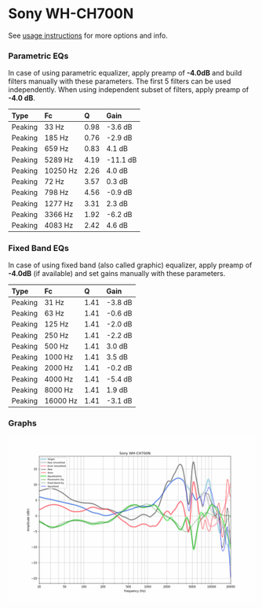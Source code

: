 # Sony WH-CH700N
See [usage instructions](https://github.com/jaakkopasanen/AutoEq#usage) for more options and info.

### Parametric EQs
In case of using parametric equalizer, apply preamp of **-4.0dB** and build filters manually
with these parameters. The first 5 filters can be used independently.
When using independent subset of filters, apply preamp of **-4.0 dB**.

| Type    | Fc       |    Q | Gain     |
|:--------|:---------|:-----|:---------|
| Peaking | 33 Hz    | 0.98 | -3.6 dB  |
| Peaking | 185 Hz   | 0.76 | -2.9 dB  |
| Peaking | 659 Hz   | 0.83 | 4.1 dB   |
| Peaking | 5289 Hz  | 4.19 | -11.1 dB |
| Peaking | 10250 Hz | 2.26 | 4.0 dB   |
| Peaking | 72 Hz    | 3.57 | 0.3 dB   |
| Peaking | 798 Hz   | 4.56 | -0.9 dB  |
| Peaking | 1277 Hz  | 3.31 | 2.3 dB   |
| Peaking | 3366 Hz  | 1.92 | -6.2 dB  |
| Peaking | 4083 Hz  | 2.42 | 4.6 dB   |

### Fixed Band EQs
In case of using fixed band (also called graphic) equalizer, apply preamp of **-4.0dB**
(if available) and set gains manually with these parameters.

| Type    | Fc       |    Q | Gain    |
|:--------|:---------|:-----|:--------|
| Peaking | 31 Hz    | 1.41 | -3.8 dB |
| Peaking | 63 Hz    | 1.41 | -0.6 dB |
| Peaking | 125 Hz   | 1.41 | -2.0 dB |
| Peaking | 250 Hz   | 1.41 | -2.2 dB |
| Peaking | 500 Hz   | 1.41 | 3.0 dB  |
| Peaking | 1000 Hz  | 1.41 | 3.5 dB  |
| Peaking | 2000 Hz  | 1.41 | -0.2 dB |
| Peaking | 4000 Hz  | 1.41 | -5.4 dB |
| Peaking | 8000 Hz  | 1.41 | 1.9 dB  |
| Peaking | 16000 Hz | 1.41 | -3.1 dB |

### Graphs
![](./Sony%20WH-CH700N.png)